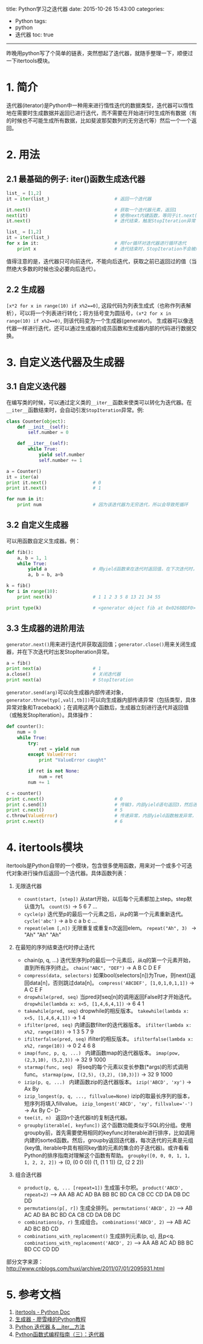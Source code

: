 title: Python学习之迭代器
date: 2015-10-26 15:43:00
categories:
- Python
tags:
- python
- 迭代器
toc: true

---

昨晚用python写了个简单的链表，突然想起了迭代器，就随手整理一下，顺便过一下itertools模块。

<!-- more -->

# 1. 简介
迭代器(iterator)是Python中一种用来进行惰性迭代的数据类型，迭代器可以惰性地在需要时生成数据并返回已进行迭代，而不需要在开始进行时生成所有数据（有的时候也不可能生成所有数据，比如斐波那契数列的无穷迭代等）然后一个一个返回。

# 2. 用法
## 2.1 最基础的例子: iter()函数生成迭代器
```python
list_ = [1,2]
it = iter(list_)                        # 返回一个迭代器

it.next()                               # 获取一个迭代器元素，返回1
next(it)                                # 使用next内建函数，等同于it.next(), 返回2
it.next()                               # 迭代结束，触发StopIteration异常

list_ = [1,2]
it = iter(list_)
for x in it:                            # 用for循环对迭代器进行循环迭代
    print x                             # 迭代结束时，StopIteration不会被触发
```
值得注意的是，迭代器只可向前迭代，不能向后迭代，获取之前已返回过的值（当然绝大多数的时候也没必要向后迭代）。

## 2.2 生成器
`[x*2 for x in range(10) if x%2==0]`, 这段代码为列表生成式（也称作列表解析），可以将一个列表进行转化；将方括号变为圆括号，`(x*2 for x in range(10) if x%2==0)`, 则该代码变为一个生成器(generator)。
生成器可以像迭代器一样进行迭代，还可以通过生成器的成员函数和生成器内部的代码进行数据交换。

# 3. 自定义迭代器及生成器
## 3.1 自定义迭代器
在编写类的时候，可以通过定义类的`__iter__`函数来使类可以转化为迭代器。在`__iter__`函数结束时，会自动引发`StopIteration`异常。例: 
```python
class Counter(object):
    def __init__(self):
        self.number = 0

    def __iter__(self):
        while True:
            yield self.number
            self.number += 1

a = Counter()
it = iter(a)
print it.next()                 # 0
print it.next()                 # 1

for num in it:
    print num                   # 因为该迭代器为无穷迭代，所以会导致死循环
```

## 3.2 自定义生成器
可以用函数自定义生成器。例：
```python
def fib():
    a, b = 1, 1
    while True:
        yield a                 # 用yield函数来在迭代时返回值，在下次迭代时，自动从yield语句的下一条语句开始执行
        a, b = b, a+b

k = fib()
for i in range(10):
    print next(k)               # 1 1 2 3 5 8 13 21 34 55

print type(k)                   # <generator object fib at 0x0268BDF0>
```

## 3.3 生成器的进阶用法
`generator.next()`用来进行迭代并获取返回值；`generator.close()`用来关闭生成器，并在下次迭代时出发StopIteration异常。
```python
a = fib()
print next(a)                   # 1
a.close()                       # 关闭迭代器
print next(a)                   # StopIteration
```
`generator.send(arg)`可以向生成器内部传递对象，`generator.throw(typ[,val[,tb]])`可以向生成器内部传递异常（包括类型，具体异常对象和Traceback）；在调用这两个函数后，生成器立刻进行迭代并返回值（或触发StopIteration）。具体操作：
```python
def counter():
    num = 0
    while True:
        try:
            ret = yield num
        except ValueError:
            print "ValueError caught"

        if ret is not None:
            num = ret
        num += 1

c = counter()
print c.next()                          # 0
print c.send(3)                         # 传输3，内部yield语句返回3，然后进行下次迭代，生成4
print c.next()                          # 5
c.throw(ValueError)                     # 传递异常，内部yield函数触发异常，然后进行异常处理，输出"ValueError caught"，若未处理，则异常会向上层抛出
print c.next()                          # 6
```

# 4. itertools模块
itertools是Python自带的一个模块，包含很多使用函数，用来对一个或多个可迭代对象进行操作后返回一个迭代器。具体函数列表：

1. 无限迭代器
    * `count(start, [step])` 
      从start开始，以后每个元素都加上step。step默认值为1。
      `count(5)` -> 5 6 7 …
    * `cycle(p)` 
      迭代至p的最后一个元素之后，从p的第一个元素重新迭代。
      `cycle('abc')` -> a b c a b c …
    * `repeat(elem [,n])`
      无限重复或重复n次返回elem。
      `repeat("Ah", 3) ` -> "Ah" "Ah" "Ah"

2. 在最短的序列结束迭代时停止迭代
    * chain(p, q, ...)
      迭代至序列p的最后一个元素后，从q的第一个元素开始，直到所有序列终止。
      `chain("ABC", "DEF")` -> A B C D E F
    * `compress(data, selectors)` 
      如果bool(selectors[n])为True，则next()返回data[n]，否则跳过data[n]。 
      `compress('ABCDEF', [1,0,1,0,1,1])` -> A C E F
    * `dropwhile(pred, seq)` 
      当pred对seq[n]的调用返回False时才开始迭代。 
      `dropwhile(lambda x: x<5, [1,4,6,4,1])` -> 6 4 1
    * `takewhile(pred, seq)` 
      dropwhile的相反版本。 
      `takewhile(lambda x: x<5, [1,4,6,4,1])` -> 1 4
    * `ifilter(pred, seq)`
      内建函数filter的迭代器版本。 
      `ifilter(lambda x: x%2, range(10))` -> 1 3 5 7 9
    * `ifilterfalse(pred, seq)` 
      ifilter的相反版本。 
      `ifilterfalse(lambda x: x%2, range(10))` -> 0 2 4 6 8
    * `imap(func, p, q, ...) `
      内建函数map的迭代器版本。 
      `imap(pow, (2,3,10), (5,2,3))` -> 32 9 1000
    * `starmap(func, seq) `
      将seq的每个元素以变长参数(*args)的形式调用func。 
      `starmap(pow, [(2,5), (3,2), (10,3)])` -> 32 9 1000
    * `izip(p, q, ...) `
      内建函数zip的迭代器版本。 
      `izip('ABCD', 'xy')` -> Ax By
    * `izip_longest(p, q, ..., fillvalue=None)`
      izip的取最长序列的版本，短序列将填入fillvalue。 
      `izip_longest('ABCD', 'xy', fillvalue='-')` -> Ax By C- D-
    * `tee(it, n) `
      返回n个迭代器it的复制迭代器。
    * `groupby(iterable[, keyfunc])`
      这个函数功能类似于SQL的分组。使用groupby前，首先需要使用相同的keyfunc对iterable进行排序，比如调用内建的sorted函数。然后，groupby返回迭代器，每次迭代的元素是元组(key值, iterable中具有相同key值的元素的集合的子迭代器)。或许看看Python的排序指南对理解这个函数有帮助。 
      `groupby([0, 0, 0, 1, 1, 1, 2, 2, 2])` -> (0, (0 0 0)) (1, (1 1 1)) (2, (2 2 2))

3. 组合迭代器
    * `product(p, q, ... [repeat=1])` 
    生成笛卡尔积。 
    `product('ABCD', repeat=2)` --> AA AB AC AD BA BB BC BD CA CB CC CD DA DB DC DD
    * `permutations(p[, r])` 
    生成全排列。 
    `permutations('ABCD', 2)` --> AB AC AD BA BC BD CA CB CD DA DB DC
    * `combinations(p, r)` 
    生成组合。 
    `combinations('ABCD', 2)` --> AB AC AD BC BD CD
    * `combinations_with_replacement()` 
    生成排列元素(p, q), 且p<q.
    `combinations_with_replacement('ABCD', 2)` --> AA AB AC AD BB BC BD CC CD DD

部分文字来源：<http://www.cnblogs.com/huxi/archive/2011/07/01/2095931.html>
        

# 5. 参考文档
1. [itertools - Python Doc](https://docs.python.org/2.7/library/itertools.html#module-itertools)
2. [生成器 - 廖雪峰的Python教程](http://www.liaoxuefeng.com/wiki/001374738125095c955c1e6d8bb493182103fac9270762a000/00138681965108490cb4c13182e472f8d87830f13be6e88000)
3. [Python 迭代器 & \_\_iter\_\_方法](http://blog.csdn.net/bluebird_237/article/details/38894617)
4. [Python函数式编程指南（三）：迭代器](http://www.cnblogs.com/huxi/archive/2011/07/01/2095931.html)
